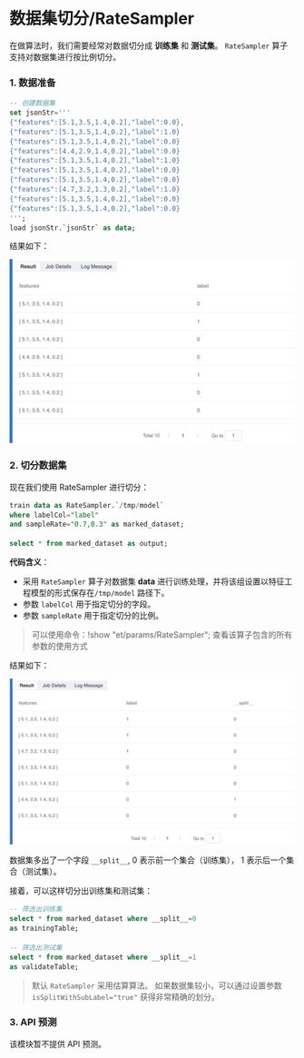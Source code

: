 # 数据集切分/RateSampler

在做算法时，我们需要经常对数据切分成 **训练集** 和 **测试集**。
`RateSampler` 算子支持对数据集进行按比例切分。

### 1. 数据准备

```sql
-- 创建数据集
set jsonStr='''
{"features":[5.1,3.5,1.4,0.2],"label":0.0},
{"features":[5.1,3.5,1.4,0.2],"label":1.0}
{"features":[5.1,3.5,1.4,0.2],"label":0.0}
{"features":[4.4,2.9,1.4,0.2],"label":0.0}
{"features":[5.1,3.5,1.4,0.2],"label":1.0}
{"features":[5.1,3.5,1.4,0.2],"label":0.0}
{"features":[5.1,3.5,1.4,0.2],"label":0.0}
{"features":[4.7,3.2,1.3,0.2],"label":1.0}
{"features":[5.1,3.5,1.4,0.2],"label":0.0}
{"features":[5.1,3.5,1.4,0.2],"label":0.0}
''';
load jsonStr.`jsonStr` as data;
```

结果如下：
<p align="center">
    <img src="/byzer-lang/zh-cn/ml/feature//images/RateSampler1.png" alt="name"  width="700"/>
</p>



### 2. 切分数据集

现在我们使用 RateSampler 进行切分：

```sql
train data as RateSampler.`/tmp/model` 
where labelCol="label"
and sampleRate="0.7,0.3" as marked_dataset;

select * from marked_dataset as output;
```

**代码含义**：

- 采用 `RateSampler` 算子对数据集 **data** 进行训练处理，并将该组设置以特征工程模型的形式保存在`/tmp/model` 路径下。
- 参数 `labelCol` 用于指定切分的字段。
- 参数 `sampleRate` 用于指定切分的比例。

> 可以使用命令：!show "et/params/RateSampler"; 查看该算子包含的所有参数的使用方式

结果如下：
<p align="center">
    <img src="/byzer-lang/zh-cn/ml/feature//images/RateSampler2.png" alt="name"  width="700"/>
</p>


数据集多出了一个字段 `__split__`, 0 表示前一个集合（训练集）， 1 表示后一个集合（测试集）。

接着，可以这样切分出训练集和测试集：

```sql
-- 筛选出训练集
select * from marked_dataset where __split__=0
as trainingTable;

-- 筛选出测试集
select * from marked_dataset where __split__=1
as validateTable;
```

> 默认 `RateSampler` 采用估算算法。
> 如果数据集较小，可以通过设置参数 `isSplitWithSubLabel="true"` 获得非常精确的划分。

### 3. API 预测


该模块暂不提供 API 预测。

